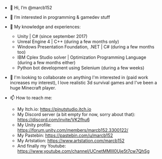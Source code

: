 - 👋 Hi, I’m @marcb152

- 👀 I’m interested in programming & gamedev stuff

- 🌱 My knowledge and experiences:
  - Unity | C# (since september 2017)
  - Unreal Engine 4 | C++ (during a few months only)
  - Windows Presentation Foundation, .NET | C# (during a few months too)
  - IBM Cplex Studio solver | Optimization Programming Language (during a few months either)
  - Python bot development using Selenium (during a few weeks)

- 💞️ I'm looking to collaborate on anything I'm interested in (paid work increases my interest), I love realistic 3d survival games and I've been a huge Minecraft player.

- 📫 How to reach me:
	- My Itch.io: https://pinutstudio.itch.io
	- My Discord server (a bit empty for now, sorry about that): https://discord.com/invite/VK2fhu6
	- My Unity profile: https://forum.unity.com/members/marcb152.3300122/
	- My Pastebin: https://pastebin.com/u/marcb152
	- My Artstation: https://www.artstation.com/marcb152
	- And finally my Youtube: https://www.youtube.com/channel/UCnetMMIII0Uje5t7cw7QhSg
